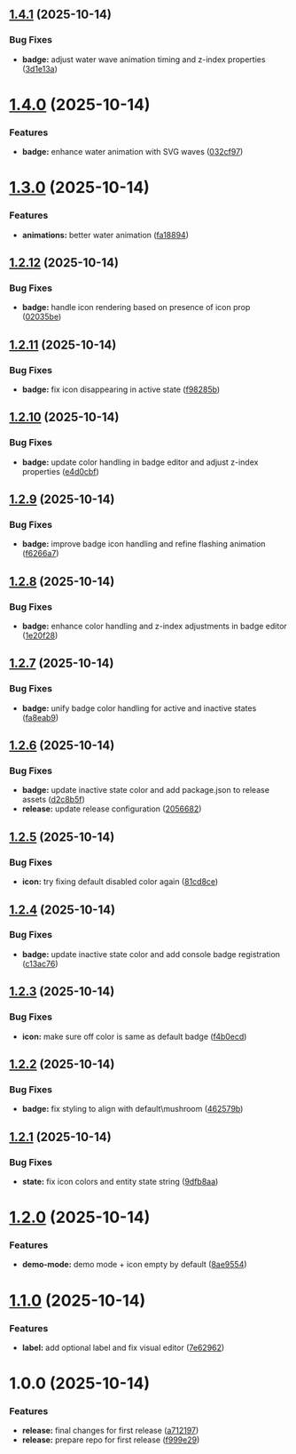 ## [1.4.1](https://github.com/kibibit/kb-alert-badge/compare/v1.4.0...v1.4.1) (2025-10-14)


### Bug Fixes

* **badge:** adjust water wave animation timing and z-index properties ([3d1e13a](https://github.com/kibibit/kb-alert-badge/commit/3d1e13ab9ce9b0292451ebdeaecbceb16063ff66))

# [1.4.0](https://github.com/kibibit/kb-alert-badge/compare/v1.3.0...v1.4.0) (2025-10-14)


### Features

* **badge:** enhance water animation with SVG waves ([032cf97](https://github.com/kibibit/kb-alert-badge/commit/032cf971ec7819cc935d65790c1687fd1a43b965))

# [1.3.0](https://github.com/kibibit/kb-alert-badge/compare/v1.2.12...v1.3.0) (2025-10-14)


### Features

* **animations:** better water animation ([fa18894](https://github.com/kibibit/kb-alert-badge/commit/fa18894fe538240d2b1c4b1459978809e3c95b97))

## [1.2.12](https://github.com/kibibit/kb-alert-badge/compare/v1.2.11...v1.2.12) (2025-10-14)


### Bug Fixes

* **badge:** handle icon rendering based on presence of icon prop ([02035be](https://github.com/kibibit/kb-alert-badge/commit/02035be255461947ecaa33eba40ace2096eba86c))

## [1.2.11](https://github.com/kibibit/kb-alert-badge/compare/v1.2.10...v1.2.11) (2025-10-14)


### Bug Fixes

* **badge:** fix icon disappearing in active state ([f98285b](https://github.com/kibibit/kb-alert-badge/commit/f98285b87ec9f610142f525f9aef6ed0f669e0cf))

## [1.2.10](https://github.com/kibibit/kb-alert-badge/compare/v1.2.9...v1.2.10) (2025-10-14)


### Bug Fixes

* **badge:** update color handling in badge editor and adjust z-index properties ([e4d0cbf](https://github.com/kibibit/kb-alert-badge/commit/e4d0cbff78e3175934c3be34fc3675368857274a))

## [1.2.9](https://github.com/kibibit/kb-alert-badge/compare/v1.2.8...v1.2.9) (2025-10-14)


### Bug Fixes

* **badge:** improve badge icon handling and refine flashing animation ([f6266a7](https://github.com/kibibit/kb-alert-badge/commit/f6266a7ae675fdc5cca36558ded46e7ebf424f9d))

## [1.2.8](https://github.com/kibibit/kb-alert-badge/compare/v1.2.7...v1.2.8) (2025-10-14)


### Bug Fixes

* **badge:** enhance color handling and z-index adjustments in badge editor ([1e20f28](https://github.com/kibibit/kb-alert-badge/commit/1e20f2888693960e31ea71269e6876818114c3b7))

## [1.2.7](https://github.com/kibibit/kb-alert-badge/compare/v1.2.6...v1.2.7) (2025-10-14)


### Bug Fixes

* **badge:** unify badge color handling for active and inactive states ([fa8eab9](https://github.com/kibibit/kb-alert-badge/commit/fa8eab985b42b31a61b1c3bf455f810d0832ac7f))

## [1.2.6](https://github.com/kibibit/kb-alert-badge/compare/v1.2.5...v1.2.6) (2025-10-14)


### Bug Fixes

* **badge:** update inactive state color and add package.json to release assets ([d2c8b5f](https://github.com/kibibit/kb-alert-badge/commit/d2c8b5fd445f5583c6b15081a6ea7acf08cb9f7a))
* **release:** update release configuration ([2056682](https://github.com/kibibit/kb-alert-badge/commit/2056682dd30aeb228e9a182218ad9e0c559b7863))

## [1.2.5](https://github.com/kibibit/kb-alert-badge/compare/v1.2.4...v1.2.5) (2025-10-14)


### Bug Fixes

* **icon:** try fixing default disabled color again ([81cd8ce](https://github.com/kibibit/kb-alert-badge/commit/81cd8ce6c1dc14db7211ff2938a2148da0be07a7))

## [1.2.4](https://github.com/kibibit/kb-alert-badge/compare/v1.2.3...v1.2.4) (2025-10-14)


### Bug Fixes

* **badge:** update inactive state color and add console badge registration ([c13ac76](https://github.com/kibibit/kb-alert-badge/commit/c13ac76734cdc9ea47963b40a3f2c13a1fc6533c))

## [1.2.3](https://github.com/kibibit/kb-alert-badge/compare/v1.2.2...v1.2.3) (2025-10-14)


### Bug Fixes

* **icon:** make sure off color is same as default badge ([f4b0ecd](https://github.com/kibibit/kb-alert-badge/commit/f4b0ecd189fb04ec9e3c37302050b23f76efce9e))

## [1.2.2](https://github.com/kibibit/kb-alert-badge/compare/v1.2.1...v1.2.2) (2025-10-14)


### Bug Fixes

* **badge:** fix styling to align with default\mushroom ([462579b](https://github.com/kibibit/kb-alert-badge/commit/462579be36d22e514f6b417f81f7e5c56a6dd711))

## [1.2.1](https://github.com/kibibit/kb-alert-badge/compare/v1.2.0...v1.2.1) (2025-10-14)


### Bug Fixes

* **state:** fix icon colors and entity state string ([9dfb8aa](https://github.com/kibibit/kb-alert-badge/commit/9dfb8aac11b67f1e26ddc03a4c218cf51844bd4c))

# [1.2.0](https://github.com/kibibit/kb-alert-badge/compare/v1.1.0...v1.2.0) (2025-10-14)


### Features

* **demo-mode:** demo mode + icon empty by default ([8ae9554](https://github.com/kibibit/kb-alert-badge/commit/8ae9554bc2894e29532cc366e2df25a358b94ed3))

# [1.1.0](https://github.com/kibibit/kb-alert-badge/compare/v1.0.0...v1.1.0) (2025-10-14)


### Features

* **label:** add optional label and fix visual editor ([7e62962](https://github.com/kibibit/kb-alert-badge/commit/7e62962758055c29d1f76bcc5ab611a2abdd3600))

# 1.0.0 (2025-10-14)


### Features

* **release:** final changes for first release ([a712197](https://github.com/kibibit/kb-alert-badge/commit/a7121977850378cc6febebc2860989a7c883c04b))
* **release:** prepare repo for first release ([f999e29](https://github.com/kibibit/kb-alert-badge/commit/f999e293d8854b4ae77bd9351650a819482f9853))
